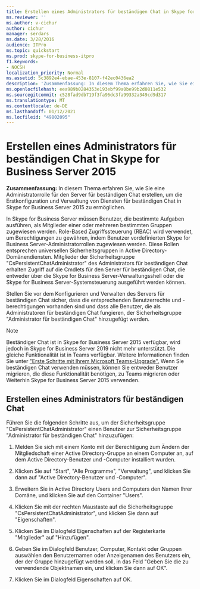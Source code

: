 ```yaml
---
title: Erstellen eines Administrators für beständigen Chat in Skype for Business Server 2015
ms.reviewer: ''
ms.author: v-cichur
author: cichur
manager: serdars
ms.date: 3/28/2016
audience: ITPro
ms.topic: quickstart
ms.prod: skype-for-business-itpro
f1.keywords:
- NOCSH
localization_priority: Normal
ms.assetid: 5c3892e4-ebae-453e-8107-f42ec0436ea2
description: 'Zusammenfassung: In diesem Thema erfahren Sie, wie Sie eine Administratorrolle für den Server für beständigen Chat erstellen, um die Erstkonfiguration und Verwaltung von Diensten für beständigen Chat in Skype for Business Server 2015 zu ermöglichen.'
ms.openlocfilehash: eea989b0284353e193ebf99a0be99b2d0811e532
ms.sourcegitcommit: c528fad9db719f3fa96dc3fa99332a349cd9d317
ms.translationtype: MT
ms.contentlocale: de-DE
ms.lasthandoff: 01/12/2021
ms.locfileid: "49802095"
---
```

# <a name="create-a-persistent-chat-administrator-in-skype-for-business-server-2015"></a>Erstellen eines Administrators für beständigen Chat in Skype for Business Server 2015
 
**Zusammenfassung:** In diesem Thema erfahren Sie, wie Sie eine Administratorrolle für den Server für beständigen Chat erstellen, um die Erstkonfiguration und Verwaltung von Diensten für beständigen Chat in Skype for Business Server 2015 zu ermöglichen.
  
In Skype for Business Server müssen Benutzer, die bestimmte Aufgaben ausführen, als Mitglieder einer oder mehreren bestimmten Gruppen zugewiesen werden. Role-Based Zugriffssteuerung (RBAC) wird verwendet, um Berechtigungen zu gewähren, indem Benutzer vordefinierten Skype for Business Server-Administratorrollen zugewiesen werden. Diese Rollen entsprechen universellen Sicherheitsgruppen in Active Directory-Domänendiensten. Mitglieder der Sicherheitsgruppe "CsPersistentChatAdministrator" des Administrators für beständigen Chat erhalten Zugriff auf die Cmdlets für den Server für beständigen Chat, die entweder über die Skype for Business Server-Verwaltungsshell oder die Skype for Business Server-Systemsteuerung ausgeführt werden können.
  
Stellen Sie vor dem Konfigurieren und Verwalten des Servers für beständigen Chat sicher, dass die entsprechenden Benutzerrechte und -berechtigungen vorhanden sind und dass alle Benutzer, die als Administratoren für beständigen Chat fungieren, der Sicherheitsgruppe "Administrator für beständigen Chat" hinzugefügt werden.
  
> [!NOTE] 
> Beständiger Chat ist in Skype for Business Server 2015 verfügbar, wird jedoch in Skype for Business Server 2019 nicht mehr unterstützt. Die gleiche Funktionalität ist in Teams verfügbar. Weitere Informationen finden Sie unter ["Erste Schritte mit Ihrem Microsoft Teams-Upgrade".](/microsoftteams/upgrade-start-here) Wenn Sie beständigen Chat verwenden müssen, können Sie entweder Benutzer migrieren, die diese Funktionalität benötigen, zu Teams migrieren oder Weiterhin Skype for Business Server 2015 verwenden.

## <a name="create-a-persistent-chat-administrator"></a>Erstellen eines Administrators für beständigen Chat

Führen Sie die folgenden Schritte aus, um der Sicherheitsgruppe "CsPersistentChatAdministrator" einen Benutzer zur Sicherheitsgruppe "Administrator für beständigen Chat" hinzuzufügen:
  
1. Melden Sie sich mit einem Konto mit der Berechtigung zum Ändern der Mitgliedschaft einer Active Directory-Gruppe an einem Computer an, auf dem Active Directory-Benutzer und -Computer installiert wurden.
    
2. Klicken Sie auf "Start", "Alle Programme", "Verwaltung", und klicken Sie dann auf "Active Directory-Benutzer und -Computer".
    
3. Erweitern Sie in Active Directory Users and Computers den Namen Ihrer Domäne, und klicken Sie auf den Container "Users".
    
4. Klicken Sie mit der rechten Maustaste auf die Sicherheitsgruppe "CsPersistentChatAdministrator", und klicken Sie dann auf "Eigenschaften".
    
5. Klicken Sie im Dialogfeld Eigenschaften auf der Registerkarte "Mitglieder" auf "Hinzufügen".
    
6. Geben Sie im Dialogfeld Benutzer, Computer, Kontakt oder Gruppen auswählen den Benutzernamen oder Anzeigenamen des Benutzers ein, der der Gruppe hinzugefügt werden soll, in das Feld "Geben Sie die zu verwendende Objektnamen ein, und klicken Sie dann auf OK".
    
7. Klicken Sie im Dialogfeld Eigenschaften auf OK.
    

